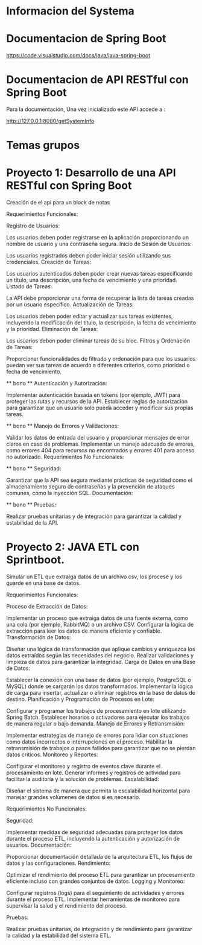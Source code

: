 # Informacion del Systema

# Documentacion de Spring Boot

https://code.visualstudio.com/docs/java/java-spring-boot

# Documentacion de API RESTful con Spring Boot

Para la documentación, Una vez inicializado este API accede a :

http://127.0.0.1:8080/getSystemInfo

# Temas grupos

# Proyecto 1: Desarrollo de una API RESTful con Spring Boot

Creación de el api para un block de notas

Requerimientos Funcionales:

Registro de Usuarios:

Los usuarios deben poder registrarse en la aplicación proporcionando un nombre de usuario y una contraseña segura.
Inicio de Sesión de Usuarios:

Los usuarios registrados deben poder iniciar sesión utilizando sus credenciales.
Creación de Tareas:

Los usuarios autenticados deben poder crear nuevas tareas especificando un título, una descripción, una fecha de vencimiento y una prioridad.
Listado de Tareas:

La API debe proporcionar una forma de recuperar la lista de tareas creadas por un usuario específico.
Actualización de Tareas:

Los usuarios deben poder editar y actualizar sus tareas existentes, incluyendo la modificación del título, la descripción, la fecha de vencimiento y la prioridad.
Eliminación de Tareas:

Los usuarios deben poder eliminar tareas de su bloc.
Filtros y Ordenación de Tareas:

Proporcionar funcionalidades de filtrado y ordenación para que los usuarios puedan ver sus tareas de acuerdo a diferentes criterios, como prioridad o fecha de vencimiento.

** bono ** Autenticación y Autorización:

Implementar autenticación basada en tokens (por ejemplo, JWT) para proteger las rutas y recursos de la API.
Establecer reglas de autorización para garantizar que un usuario solo pueda acceder y modificar sus propias tareas.

** bono ** Manejo de Errores y Validaciones:

Validar los datos de entrada del usuario y proporcionar mensajes de error claros en caso de problemas.
Implementar un manejo adecuado de errores, como errores 404 para recursos no encontrados y errores 401 para acceso no autorizado.
Requerimientos No Funcionales:

** bono ** Seguridad:

Garantizar que la API sea segura mediante prácticas de seguridad como el almacenamiento seguro de contraseñas y la prevención de ataques comunes, como la inyección SQL.
Documentación:

** bono ** Pruebas:

Realizar pruebas unitarias y de integración para garantizar la calidad y estabilidad de la API.

# Proyecto 2: JAVA ETL con Sprintboot.

Simular un ETL que extraiga datos de un archivo csv, los procese y los guarde en una base de datos.

Requerimientos Funcionales:

Proceso de Extracción de Datos:

Implementar un proceso que extraiga datos de una fuente externa, como una cola (por ejemplo, RabbitMQ) o un archivo CSV.
Configurar la lógica de extracción para leer los datos de manera eficiente y confiable.
Transformación de Datos:

Diseñar una lógica de transformación que aplique cambios y enriquezca los datos extraídos según las necesidades del negocio.
Realizar validaciones y limpieza de datos para garantizar la integridad.
Carga de Datos en una Base de Datos:

Establecer la conexión con una base de datos (por ejemplo, PostgreSQL o MySQL) donde se cargarán los datos transformados.
Implementar la lógica de carga para insertar, actualizar o eliminar registros en la base de datos de destino.
Planificación y Programación de Procesos en Lote:

Configurar y programar los trabajos de procesamiento en lote utilizando Spring Batch.
Establecer horarios o activadores para ejecutar los trabajos de manera regular o bajo demanda.
Manejo de Errores y Retransmisión:

Implementar estrategias de manejo de errores para lidiar con situaciones como datos incorrectos o interrupciones en el proceso.
Habilitar la retransmisión de trabajos o pasos fallidos para garantizar que no se pierdan datos críticos.
Monitoreo y Reportes:

Configurar el monitoreo y registro de eventos clave durante el procesamiento en lote.
Generar informes y registros de actividad para facilitar la auditoría y la solución de problemas.
Escalabilidad:

Diseñar el sistema de manera que permita la escalabilidad horizontal para manejar grandes volúmenes de datos si es necesario.

Requerimientos No Funcionales:

Seguridad:

Implementar medidas de seguridad adecuadas para proteger los datos durante el proceso ETL, incluyendo la autenticación y autorización de usuarios.
Documentación:

Proporcionar documentación detallada de la arquitectura ETL, los flujos de datos y las configuraciones.
Rendimiento:

Optimizar el rendimiento del proceso ETL para garantizar un procesamiento eficiente incluso con grandes conjuntos de datos.
Logging y Monitoreo:

Configurar registros (logs) para el seguimiento de actividades y errores durante el proceso ETL.
Implementar herramientas de monitoreo para supervisar la salud y el rendimiento del proceso.

Pruebas:

Realizar pruebas unitarias, de integración y de rendimiento para garantizar la calidad y la estabilidad del sistema ETL.
